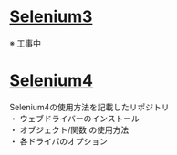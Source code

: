 # [Selenium3](./selenium3/)
※ 工事中
# [Selenium4](./selenium4/)
Selenium4の使用方法を記載したリポジトリ　\
・ ウェブドライバーのインストール　\
・ オブジェクト/関数 の使用方法 \
・ 各ドライバのオプション